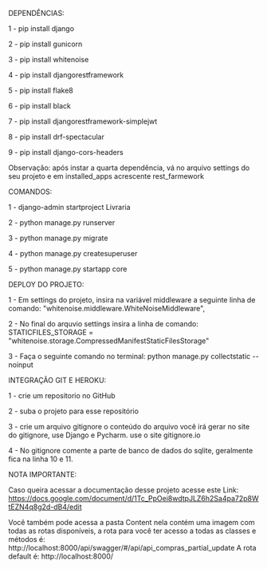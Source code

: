 DEPENDÊNCIAS:

1 - pip install django

2 - pip install gunicorn

3 - pip install whitenoise

4 - pip install djangorestframework

5 - pip install flake8

6 - pip install black

7 - pip install djangorestframework-simplejwt

8 - pip install drf-spectacular

9 - pip install django-cors-headers


Observação: após instar a quarta dependência, vá no arquivo settings do seu projeto e em installed_apps acrescente rest_farmework

COMANDOS:

1 - django-admin startproject Livraria

2 - python manage.py runserver

3 - python manage.py migrate

4 - python manage.py createsuperuser

5 - python manage.py startapp core

DEPLOY DO PROJETO:

1 - Em settings do projeto, insira na variável middleware a seguinte linha de comando:  "whitenoise.middleware.WhiteNoiseMiddleware",

2 - No final do arquvio settings insira a linha de comando: STATICFILES_STORAGE = "whitenoise.storage.CompressedManifestStaticFilesStorage"

3 - Faça o seguinte comando no terminal: python manage.py collectstatic --noinput


INTEGRAÇÃO GIT E HEROKU:

1 - crie um repositorio no GitHub

2 - suba o projeto para esse repositório

3 - crie um arquivo gitignore o conteúdo do arquivo você irá gerar no site do gitignore, use Django e Pycharm. use o site gitignore.io

4 - No gitignore comente a parte de banco de dados do sqlite, geralmente fica na linha 10 e 11.

NOTA IMPORTANTE:

Caso queira acessar a documentação desse projeto acesse este Link: https://docs.google.com/document/d/1Tc_PpOei8wdtpJLZ6h2Sa4pa72p8WtEZN4q8g2d-dB4/edit

Você também pode acessa a pasta Content nela contém uma imagem com todas as rotas disponíveis, a rota para você ter acesso a todas as classes e métodos é: http://localhost:8000/api/swagger/#/api/api_compras_partial_update
A rota default é: http://localhost:8000/
